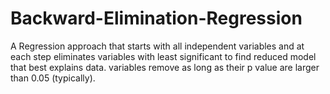 # Backward-Elimination-Regression
A Regression approach that starts with all independent variables and at each step eliminates variables with least significant to find reduced model that best explains data. variables remove as long as their p value are larger than  0.05 (typically).
